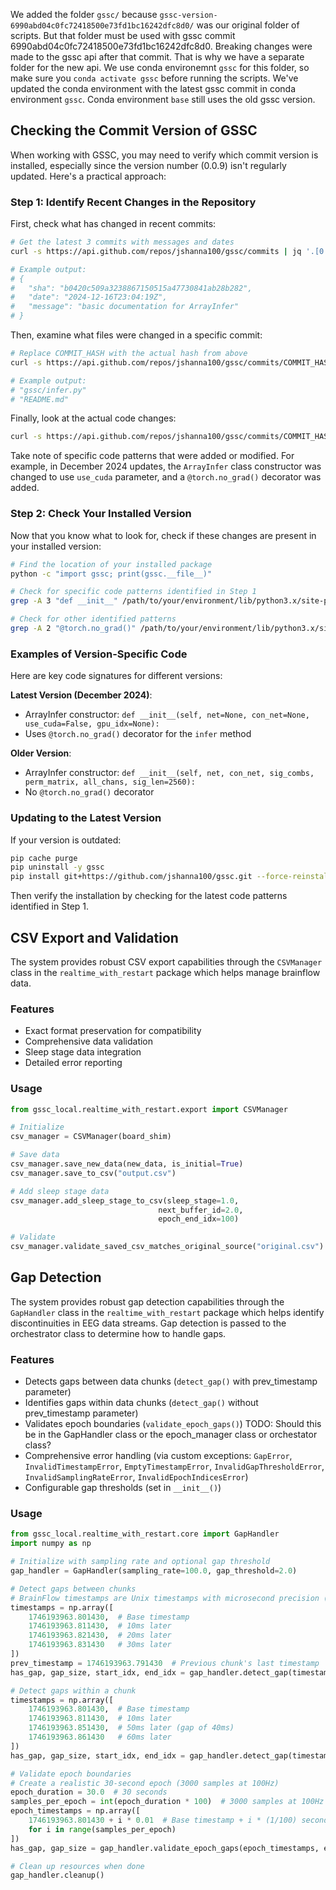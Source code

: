 We added the folder `gssc/` because `gssc-version-6990abd04c0fc72418500e73fd1bc16242dfc8d0/` was our original folder of scripts. But that folder must be used with gssc commit 6990abd04c0fc72418500e73fd1bc16242dfc8d0. Breaking changes were made to the gssc api after that commit. That is why we have a separate folder for the new api. We use conda environemnt `gssc` for this folder, so make sure you `conda activate gssc` before running the scripts. We've updated the conda environment with the latest gssc commit in conda environment `gssc`. Conda environment `base` still uses the old gssc version.

## Checking the Commit Version of GSSC

When working with GSSC, you may need to verify which commit version is installed, especially since the version number (0.0.9) isn't regularly updated. Here's a practical approach:

### Step 1: Identify Recent Changes in the Repository

First, check what has changed in recent commits:

```bash
# Get the latest 3 commits with messages and dates
curl -s https://api.github.com/repos/jshanna100/gssc/commits | jq '.[0:3] | .[] | {sha: .sha, date: .commit.author.date, message: .commit.message}'

# Example output:
# {
#   "sha": "b0420c509a3238867150515a47730841ab28b282",
#   "date": "2024-12-16T23:04:19Z",
#   "message": "basic documentation for ArrayInfer"
# }
```

Then, examine what files were changed in a specific commit:

```bash
# Replace COMMIT_HASH with the actual hash from above
curl -s https://api.github.com/repos/jshanna100/gssc/commits/COMMIT_HASH | jq '.files[].filename'

# Example output:
# "gssc/infer.py"
# "README.md"
```

Finally, look at the actual code changes:

```bash
curl -s https://api.github.com/repos/jshanna100/gssc/commits/COMMIT_HASH | jq '.files[0].patch'
```

Take note of specific code patterns that were added or modified. For example, in December 2024 updates, the `ArrayInfer` class constructor was changed to use `use_cuda` parameter, and a `@torch.no_grad()` decorator was added.

### Step 2: Check Your Installed Version

Now that you know what to look for, check if these changes are present in your installed version:

```bash
# Find the location of your installed package
python -c "import gssc; print(gssc.__file__)"

# Check for specific code patterns identified in Step 1
grep -A 3 "def __init__" /path/to/your/environment/lib/python3.x/site-packages/gssc/infer.py

# Check for other identified patterns
grep -A 2 "@torch.no_grad()" /path/to/your/environment/lib/python3.x/site-packages/gssc/infer.py
```

### Examples of Version-Specific Code

Here are key code signatures for different versions:

**Latest Version (December 2024)**:

- ArrayInfer constructor: `def __init__(self, net=None, con_net=None, use_cuda=False, gpu_idx=None):`
- Uses `@torch.no_grad()` decorator for the `infer` method

**Older Version**:

- ArrayInfer constructor: `def __init__(self, net, con_net, sig_combs, perm_matrix, all_chans, sig_len=2560):`
- No `@torch.no_grad()` decorator

### Updating to the Latest Version

If your version is outdated:

```bash
pip cache purge
pip uninstall -y gssc
pip install git+https://github.com/jshanna100/gssc.git --force-reinstall
```

Then verify the installation by checking for the latest code patterns identified in Step 1.

## CSV Export and Validation

The system provides robust CSV export capabilities through the `CSVManager` class in the `realtime_with_restart` package which helps manage brainflow data.

### Features

- Exact format preservation for compatibility
- Comprehensive data validation
- Sleep stage data integration
- Detailed error reporting

### Usage

```python
from gssc_local.realtime_with_restart.export import CSVManager

# Initialize
csv_manager = CSVManager(board_shim)

# Save data
csv_manager.save_new_data(new_data, is_initial=True)
csv_manager.save_to_csv("output.csv")

# Add sleep stage data
csv_manager.add_sleep_stage_to_csv(sleep_stage=1.0,
                                 next_buffer_id=2.0,
                                 epoch_end_idx=100)

# Validate
csv_manager.validate_saved_csv_matches_original_source("original.csv")
```

## Gap Detection

The system provides robust gap detection capabilities through the `GapHandler` class in the `realtime_with_restart` package which helps identify discontinuities in EEG data streams. Gap detection is passed to the orchestrator class to determine how to handle gaps.

### Features

- Detects gaps between data chunks (`detect_gap()` with prev_timestamp parameter)
- Identifies gaps within data chunks (`detect_gap()` without prev_timestamp parameter)
- Validates epoch boundaries (`validate_epoch_gaps()`) TODO: Should this be in the GapHandler class or the epoch_manager class or orchestator class?
- Comprehensive error handling (via custom exceptions: `GapError`, `InvalidTimestampError`, `EmptyTimestampError`, `InvalidGapThresholdError`, `InvalidSamplingRateError`, `InvalidEpochIndicesError`)
- Configurable gap thresholds (set in `__init__()`)

### Usage

```python
from gssc_local.realtime_with_restart.core import GapHandler
import numpy as np

# Initialize with sampling rate and optional gap threshold
gap_handler = GapHandler(sampling_rate=100.0, gap_threshold=2.0)

# Detect gaps between chunks
# BrainFlow timestamps are Unix timestamps with microsecond precision (6 decimal places)
timestamps = np.array([
    1746193963.801430,  # Base timestamp
    1746193963.811430,  # 10ms later
    1746193963.821430,  # 20ms later
    1746193963.831430   # 30ms later
])
prev_timestamp = 1746193963.791430  # Previous chunk's last timestamp
has_gap, gap_size, start_idx, end_idx = gap_handler.detect_gap(timestamps, prev_timestamp)

# Detect gaps within a chunk
timestamps = np.array([
    1746193963.801430,  # Base timestamp
    1746193963.811430,  # 10ms later
    1746193963.851430,  # 50ms later (gap of 40ms)
    1746193963.861430   # 60ms later
])
has_gap, gap_size, start_idx, end_idx = gap_handler.detect_gap(timestamps)

# Validate epoch boundaries
# Create a realistic 30-second epoch (3000 samples at 100Hz)
epoch_duration = 30.0  # 30 seconds
samples_per_epoch = int(epoch_duration * 100)  # 3000 samples at 100Hz
epoch_timestamps = np.array([
    1746193963.801430 + i * 0.01  # Base timestamp + i * (1/100) seconds
    for i in range(samples_per_epoch)
])
has_gap, gap_size = gap_handler.validate_epoch_gaps(epoch_timestamps, epoch_start_idx=0, epoch_end_idx=samples_per_epoch)

# Clean up resources when done
gap_handler.cleanup()
```
